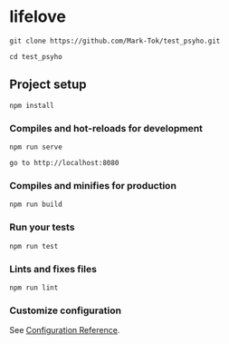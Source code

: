 # lifelove
```
git clone https://github.com/Mark-Tok/test_psyho.git

cd test_psyho
```

## Project setup
```
npm install
```

### Compiles and hot-reloads for development
```
npm run serve

go to http://localhost:8080
```

### Compiles and minifies for production
```
npm run build
```

### Run your tests
```
npm run test
```

### Lints and fixes files
```
npm run lint
```

### Customize configuration
See [Configuration Reference](https://cli.vuejs.org/config/).
